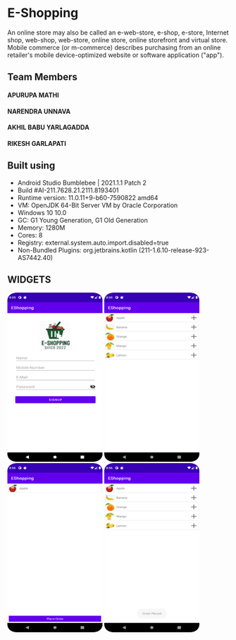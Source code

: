 # E-Shopping

An online store may also be called an e-web-store, e-shop, e-store, Internet shop, web-shop, web-store, online store, online storefront and virtual store. Mobile commerce (or m-commerce) describes purchasing from an online retailer's mobile device-optimized website or software application ("app").


## Team Members

#### APURUPA MATHI
#### NARENDRA UNNAVA
#### AKHIL BABU YARLAGADDA
#### RIKESH GARLAPATI

## Built using

- Android Studio Bumblebee | 2021.1.1 Patch 2
- Build #AI-211.7628.21.2111.8193401
- Runtime version: 11.0.11+9-b60-7590822 amd64
- VM: OpenJDK 64-Bit Server VM by Oracle Corporation
- Windows 10 10.0
- GC: G1 Young Generation, G1 Old Generation
- Memory: 1280M
- Cores: 8
- Registry: external.system.auto.import.disabled=true
- Non-Bundled Plugins: org.jetbrains.kotlin (211-1.6.10-release-923-AS7442.40)


## WIDGETS

<img src="https://github.com/akhilyarlagadda9/E-Shopping/blob/main/screenshots/Screenshot_20220419_200516.png?raw=true" width="216" height="384" />
<img src="https://github.com/akhilyarlagadda9/E-Shopping/blob/main/screenshots/Screenshot_20220419_200601.png?raw=true" width="216" height="384" />
<img src="https://github.com/akhilyarlagadda9/E-Shopping/blob/main/screenshots/Screenshot_20220419_200613.png?raw=true" width="216" height="384" />
<img src="https://github.com/akhilyarlagadda9/E-Shopping/blob/main/screenshots/Screenshot_20220419_200847.png?raw=true" width="216" height="384" />


